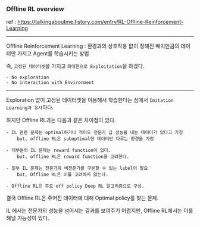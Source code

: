 ### Offline RL overview

ref : https://talkingaboutme.tistory.com/entry/RL-Offline-Reinforcement-Learning

---

Offline Reinforcement Learning : 환경과의 상호작용 없이 정해진 배치만큼의 데이터만 가지고 Agent를 학습시키는 방법

즉, `고정된 데이터셋`을 가지고 `최대한으로 Exploitation`을 하겠다.

    - No exploration 
    - No interaction with Environment

---

Exploration 없이 고정된 데이터셋을 이용해서 학습한다는 점에서 `Imitation Learning과 유사`하다.

하지만 Offline RL과는 다음과 같은 차이점이 있다.

    - IL 관련 문제는 optimal하거나 적어도 전문가 급 성능을 내는 데이터가 있다고 가정
        but, offline RL은 suboptimal한 데이터만 다루는 환경을 가정

    - 대부분의 IL 문제는 reward function이 없다. 
        but, offline RL은 reward function을 고려한다.

    - 일부 IL 문제는 전문가와 비전문가를 구분할 수 있는 label이 필요
        but, Offline RL은 이를 고려하지 않는다. 

    - Offline RL은 주로 off policy Deep RL 알고리즘으로 구성. 

결국 Offline RL은 주어진 데이터에 대해 Optimal policy를 찾는 문제.

IL 에서는 전문가의 성능을 넘어서는 결과를 보여주기 어렵지만, Offline RL에서는 이를 해낼 가능성이 있다.




